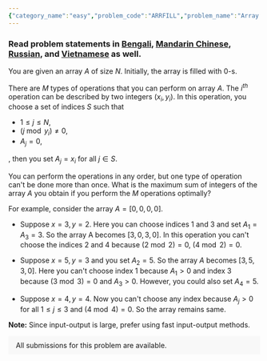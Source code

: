 ```yaml
---
{"category_name":"easy","problem_code":"ARRFILL","problem_name":"Array Filling","problemComponents":{"constraints":"- $1 \\leq T \\leq 12600$\n- $1 \\leq N \\leq 10^9$\n- $1 \\leq M \\leq 10^5$\n- $1 \\leq x_i \\leq 10^9$\n- $2 \\leq y_i \\leq 10^9$\n- The sum of $M$ over all test cases does not exceed $10^6$.\n","constraintsState":true,"subtasks":"**Subtask #1 (100 points):** original constraints","subtasksState":true,"inputFormat":"- The first line of the input contains a single integer $T$ denoting the number of test cases. The description of $T$ test cases follows.\n- Each testcase contains $M + 1$ lines of input.\n- The first line of each test case contains two space-separated integers $N, M$.\n- $M$ lines follow. For each valid $i$, the $i^{th}$ of these lines contains two space-separated integers $x_i, y_i$ - parameters of the $i^{th}$ operation.\n\n","inputFormatState":true,"outputFormat":"For each test case, output in a single line the maximum sum of integers of the array $A$ after $M$ operations.","outputFormatState":true,"sampleTestCases":{"0":{"id":1,"input":"3\n10 1\n5 2\n8 2\n5 2\n6 3\n3 2\n2 2\n1 3","output":"25\n41\n5","explanation":"**Test case $1$:** Optimal filling is $[5, 0, 5, 0, 5, 0, 5, 0, 5, 0]$.\n\n**Test case $2$:** Optimal filling is $[6, 6, 5, 6, 6, 0, 6, 6]$.\n\n**Test case $3$:** Optimal filling is $[2, 1, 2]$.","isDeleted":false}}},"video_editorial_url":"https://youtu.be/VoSp7opX4dA","languages_supported":{"0":"CPP14","1":"C","2":"JAVA","3":"PYTH 3.6","4":"CPP17","5":"PYTH","6":"PYP3","7":"CS2","8":"ADA","9":"PYPY","10":"TEXT","11":"PAS fpc","12":"NODEJS","13":"RUBY","14":"PHP","15":"GO","16":"HASK","17":"TCL","18":"PERL","19":"SCALA","20":"LUA","21":"kotlin","22":"BASH","23":"JS","24":"LISP sbcl","25":"rust","26":"PAS gpc","27":"BF","28":"CLOJ","29":"R","30":"D","31":"CAML","32":"FORT","33":"ASM","34":"swift","35":"FS","36":"WSPC","37":"LISP clisp","38":"SQL","39":"SCM guile","40":"PERL6","41":"ERL","42":"CLPS","43":"ICK","44":"NICE","45":"PRLG","46":"ICON","47":"COB","48":"SCM chicken","49":"PIKE","50":"SCM qobi","51":"ST","52":"SQLQ","53":"NEM"},"max_timelimit":1,"source_sizelimit":50000,"problem_author":"daanish_adm","problem_tester":"","date_added":"14-07-2021","tags":{"0":"aug21","1":"daanish_adm","2":"easy","3":"number"},"problem_difficulty_level":"Unavailable","best_tag":"Number Theory","editorial_url":"https://discuss.codechef.com/problems/ARRFILL","time":{"view_start_date":1629117000,"submit_start_date":1629117000,"visible_start_date":1629117000,"end_date":1735669800},"is_direct_submittable":false,"problemDiscussURL":"https://discuss.codechef.com/search?q=ARRFILL","is_proctored":false,"visitedContests":{},"layout":"problem"}
---
```

### Read problem statements in [Bengali](https://www.codechef.com/download/translated/AUG21/bengali/ARRFILL.pdf), [Mandarin Chinese](https://www.codechef.com/download/translated/AUG21/mandarin/ARRFILL.pdf), [Russian](https://www.codechef.com/download/translated/AUG21/russian/ARRFILL.pdf), and [Vietnamese](https://www.codechef.com/download/translated/AUG21/vietnamese/ARRFILL.pdf) as well.

You are given an array $A$ of size $N$. Initially, the array is filled with $0$-s.

There are $M$ types of operations that you can perform on array $A$. The $i^{th}$ operation can be described by two integers $(x_i, y_i)$. In this operation, you choose a set of indices $S$ such that 

- $1 \leq j \leq N$,
- $(j \bmod y_i) \neq 0$,
- $A_j = 0$, 

, then you set $A_j = x_i$ for all $j \in S$.


You can perform the operations in any order, but one type of operation can't be done more than once. What is the maximum sum of integers of the array $A$ you obtain if you perform the $M$ operations optimally?



For example, consider the array $A = [0, 0, 0, 0]$.
- Suppose $x = 3, y = 2$. Here you can choose indices $1$ and $3$ and set $A_1 = A_3 = 3$. So the array A becomes $[3, 0, 3, 0]$. In this operation you can't choose the indices $2$ and $4$ because $(2 \bmod 2) = 0$, $(4 \bmod 2) = 0$. 
- Suppose $x = 5, y = 3$ and you set $A_2 = 5$. So the array $A$ becomes $[3, 5, 3, 0]$. Here you can't choose index $1$ because $A_1 \gt 0$ and index $3$ because $(3 \bmod 3) = 0$ and $A_3 \gt 0$. However, you could also set $A_4 = 5$.

- Suppose $x = 4, y = 4$. Now you can't choose any index because $A_j \gt 0$  for all $1 \leq j \leq 3$ and $(4 \bmod 4) = 0$. So the array remains same.


**Note:** Since input-output is large, prefer using fast input-output methods.
<aside style='background: #f8f8f8;padding: 10px 15px;'><div>All submissions for this problem are available.</div></aside>